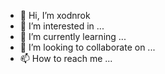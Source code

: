 - 👋 Hi, I’m xodnrok
- 👀 I’m interested in ...
- 🌱 I’m currently learning ...
- 💞️ I’m looking to collaborate on ...
- 📫 How to reach me ...

<!---
xodnrok/xodnrok is a ✨ special ✨ repository because its `README.md` (this file) appears on your GitHub profile.
You can click the Preview link to take a look at your changes.
--->
